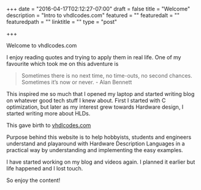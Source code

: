 +++
date = "2016-04-17T02:12:27-07:00"
draft = false
title = "Welcome"
description = "Intro to vhdlcodes.com"
featured = ""
featuredalt = ""
featuredpath = ""
linktitle = ""
type = "post"

+++

Welcome to vhdlcodes.com

I enjoy reading quotes and trying to apply them in real life. One of my favourite which took me on this adventure is

>Sometimes there is no next time, no time-outs, no second chances. Sometimes it’s now or never. - Alan Bennett

This inspired me so much that I opened my laptop and started writing blog on whatever good tech stuff I knew about. First I started with C optimization, but later as my interest grew towards Hardware design, I started writing more about HLDs.

This gave birth to [vhdlcodes.com]

Purpose behind this website is to help hobbyists, students and engineers understand and playaround with Hardware Description Languages in a practical way by understanding and implementing the easy examples.

I have started working on my blog and videos again. I planned it earlier but life happened and I lost touch.

So enjoy the content!

[vhdlcodes.com]: http://www.vhdlcodes.com
